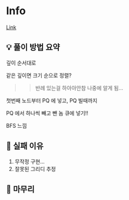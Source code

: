 # Info
[Link](https://boj.kr/30108)
## 💡 풀이 방법 요약
깊이 순서대로

같은 깊이면 크기 순으로 정렬?

>> 반례 있는걸 하아아안참 나중에 알게 됨...

첫번째 노드부터 PQ 에 넣고, PQ 빌때까지

PQ 에서 하나씩 빼고 뺀 놈 큐에 넣기!!

BFS 느낌
## 👀 실패 이유

1. 무작정 구현...
2. 잘못된 그리디 추정

## 🙂 마무리
